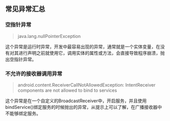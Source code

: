 ## 常见异常汇总

### 空指针异常
> java.lang.nullPointerException

这个异常是运行时异常，开发中最容易出现的异常，通常就是一个实体变量，在没有对其进行声明之前就使用它，调用实体的属性或方法，会直接导致程序崩溃，抛出空指针异常。

### 不允许的接收器调用异常
> android.content.ReceiverCallNotAllowedException: IntentReceiver components are not allowed to bind to services

这个异常是在一个自定义的BroadcastReceiver中，开启服务，并且使用bindService()绑定服务的时候抛出的异常，从提示上可以了解，在广播接收器中不能够绑定服务。

